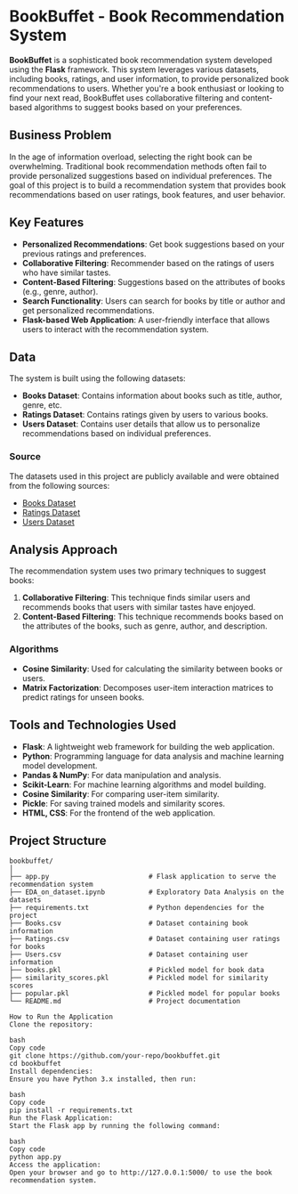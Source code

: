 # BookBuffet - Book Recommendation System

**BookBuffet** is a sophisticated book recommendation system developed using the **Flask** framework. This system leverages various datasets, including books, ratings, and user information, to provide personalized book recommendations to users. Whether you're a book enthusiast or looking to find your next read, BookBuffet uses collaborative filtering and content-based algorithms to suggest books based on your preferences.

## Business Problem

In the age of information overload, selecting the right book can be overwhelming. Traditional book recommendation methods often fail to provide personalized suggestions based on individual preferences. The goal of this project is to build a recommendation system that provides book recommendations based on user ratings, book features, and user behavior. 

## Key Features

- **Personalized Recommendations**: Get book suggestions based on your previous ratings and preferences.  
- **Collaborative Filtering**: Recommender based on the ratings of users who have similar tastes.  
- **Content-Based Filtering**: Suggestions based on the attributes of books (e.g., genre, author).  
- **Search Functionality**: Users can search for books by title or author and get personalized recommendations.  
- **Flask-based Web Application**: A user-friendly interface that allows users to interact with the recommendation system.

## Data

The system is built using the following datasets:

- **Books Dataset**: Contains information about books such as title, author, genre, etc.  
- **Ratings Dataset**: Contains ratings given by users to various books.  
- **Users Dataset**: Contains user details that allow us to personalize recommendations based on individual preferences.

### Source

The datasets used in this project are publicly available and were obtained from the following sources:

- [Books Dataset](https://www.kaggle.com/datasets)
- [Ratings Dataset](https://www.kaggle.com/datasets)
- [Users Dataset](https://www.kaggle.com/datasets)

## Analysis Approach

The recommendation system uses two primary techniques to suggest books:

1. **Collaborative Filtering**: This technique finds similar users and recommends books that users with similar tastes have enjoyed.  
2. **Content-Based Filtering**: This technique recommends books based on the attributes of the books, such as genre, author, and description.

### Algorithms

- **Cosine Similarity**: Used for calculating the similarity between books or users.  
- **Matrix Factorization**: Decomposes user-item interaction matrices to predict ratings for unseen books.

## Tools and Technologies Used

- **Flask**: A lightweight web framework for building the web application.  
- **Python**: Programming language for data analysis and machine learning model development.  
- **Pandas & NumPy**: For data manipulation and analysis.  
- **Scikit-Learn**: For machine learning algorithms and model building.  
- **Cosine Similarity**: For comparing user-item similarity.  
- **Pickle**: For saving trained models and similarity scores.  
- **HTML, CSS**: For the frontend of the web application.

## Project Structure

```plaintext
bookbuffet/
│
├── app.py                         # Flask application to serve the recommendation system
├── EDA_on_dataset.ipynb           # Exploratory Data Analysis on the datasets
├── requirements.txt               # Python dependencies for the project
├── Books.csv                      # Dataset containing book information
├── Ratings.csv                    # Dataset containing user ratings for books
├── Users.csv                      # Dataset containing user information
├── books.pkl                      # Pickled model for book data
├── similarity_scores.pkl          # Pickled model for similarity scores
├── popular.pkl                    # Pickled model for popular books
└── README.md                      # Project documentation

How to Run the Application
Clone the repository:

bash
Copy code
git clone https://github.com/your-repo/bookbuffet.git
cd bookbuffet
Install dependencies:
Ensure you have Python 3.x installed, then run:

bash
Copy code
pip install -r requirements.txt
Run the Flask Application:
Start the Flask app by running the following command:

bash
Copy code
python app.py
Access the application:
Open your browser and go to http://127.0.0.1:5000/ to use the book recommendation system.
